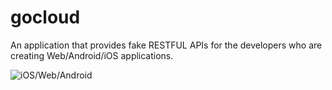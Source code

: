 # gocloud

An application that provides fake RESTFUL APIs for the developers who are creating Web/Android/iOS applications.

![iOS/Web/Android](https://camo.githubusercontent.com/9b4e79cc86c2bfa29a11432d9d3ffb1ef6919545/687474703a2f2f6661726d392e737461746963666c69636b722e636f6d2f383139382f383233313837363431385f373264653064353737635f7a2e6a7067)
